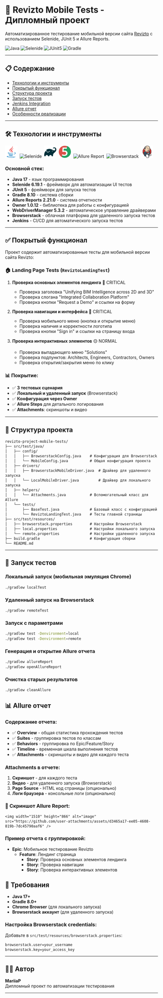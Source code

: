 # 📱 Revizto Mobile Tests - Дипломный проект

Автоматизированное тестирование мобильной версии сайта [Revizto](https://revizto.com) с использованием Selenide, JUnit 5 и Allure Reports.

![Java](https://img.shields.io/badge/Java-17-orange)
![Selenide](https://img.shields.io/badge/Selenide-6.19.1-green)
![JUnit5](https://img.shields.io/badge/JUnit-5.9.3-blue)
![Gradle](https://img.shields.io/badge/Gradle-8.10-yellow)

---

## 📋 Содержание

- [Технологии и инструменты](#-технологии-и-инструменты)
- [Покрытый функционал](#-покрытый-функционал)
- [Структура проекта](#-структура-проекта)
- [Запуск тестов](#-запуск-тестов)
- [Jenkins Integration](#-jenkins-integration)
- [Allure отчет](#-allure-отчет)
- [Особенности реализации](#-особенности-реализации)

---

## 🛠 Технологии и инструменты

<p>
<img src="https://github.com/devicons/devicon/blob/master/icons/java/java-original.svg" title="Java" alt="Java" width="40" height="40"/>&nbsp;
<img src="https://github.com/selenide/selenide-logo/raw/main/logo/selenide-logo-128x128.png" title="Selenide" alt="Selenide" width="40" height="40"/>&nbsp;
<img src="https://github.com/devicons/devicon/blob/master/icons/gradle/gradle-original.svg" title="Gradle" alt="Gradle" width="40" height="40"/>&nbsp;
<img src="https://github.com/devicons/devicon/blob/master/icons/junit/junit-original.svg" title="JUnit5" alt="JUnit5" width="40" height="40"/>&nbsp;
<img src="https://avatars.githubusercontent.com/u/5879127?s=200&v=4" title="Allure Report" alt="Allure Report" width="40" height="40"/>&nbsp;
<img src="https://avatars.githubusercontent.com/u/1119453?s=200&v=4" title="Browserstack" alt="Browserstack" width="40" height="40"/>&nbsp;
<img src="https://github.com/devicons/devicon/blob/master/icons/jenkins/jenkins-original.svg" title="Jenkins" alt="Jenkins" width="40" height="40"/>&nbsp;
</p>

### Основной стек:

- **Java 17** - язык программирования
- **Selenide 6.19.1** - фреймворк для автоматизации UI тестов
- **JUnit 5** - фреймворк для запуска тестов
- **Gradle 8.10** - система сборки
- **Allure Reports 2.21.0** - система отчетности
- **Owner 1.0.12** - библиотека для работы с конфигурацией
- **WebDriverManager 5.3.2** - автоматическое управление драйверами
- **Browserstack** - облачная платформа для удаленного запуска тестов
- **Jenkins** - CI/CD для автоматического запуска тестов

---

## ✅ Покрытый функционал

Проект содержит автоматизированные тесты для мобильной версии сайта Revizto:

### 🏠 Landing Page Tests (`ReviztoLandingTest`)

1. **Проверка основных элементов лендинга** 🔴 CRITICAL
   - Проверка заголовка "Unifying BIM Intelligence across 2D and 3D"
   - Проверка слогана "Integrated Collaboration Platform"
   - Проверка кнопки "Request a Demo" и ссылки на форму

2. **Проверка навигации и интерфейса** 🔴 CRITICAL
   - Проверка мобильного меню (кнопка и открытие меню)
   - Проверка наличия и корректности логотипа
   - Проверка кнопки "Sign in" и ссылки на страницу входа

3. **Проверка интерактивных элементов** 🟡 NORMAL
   - Проверка выпадающего меню "Solutions"
   - Проверка подпунктов: Architects, Engineers, Contractors, Owners
   - Проверка открытия/закрытия меню по клику

### 📊 Покрытие:
- ✅ **3 тестовых сценария**
- ✅ **Локальный и удаленный запуск** (Browserstack)
- ✅ **Конфигурация через Owner**
- ✅ **Allure Steps** для детального логирования
- ✅ **Attachments**: скриншоты и видео

---

## 📁 Структура проекта

```
revizto-project-mobile-tests/
├── src/test/java/
│   ├── config/
│   │   ├── BrowserstackConfig.java    # Конфигурация для Browserstack
│   │   └── MobileConfig.java          # Общая конфигурация проекта
│   ├── drivers/
│   │   ├── BrowserstackMobileDriver.java  # Драйвер для удаленного запуска
│   │   └── LocalMobileDriver.java         # Драйвер для локального запуска
│   ├── helpers/
│   │   └── Attachments.java           # Вспомогательный класс для Allure
│   └── tests/
│       ├── BaseTest.java              # Базовый класс с конфигурацией
│       └── ReviztoLandingTest.java    # Тесты главной страницы
├── src/test/resources/
│   ├── browserstack.properties        # Настройки Browserstack
│   ├── local.properties               # Настройки локального запуска
│   └── remote.properties              # Настройки удаленного запуска
├── build.gradle                       # Конфигурация сборки
└── README.md
```

---

## 🚀 Запуск тестов

### Локальный запуск (мобильная эмуляция Chrome)

```bash
./gradlew localTest
```

### Удаленный запуск на Browserstack

```bash
./gradlew remoteTest
```

### Запуск с параметрами

```bash
./gradlew test -Denvironment=local
./gradlew test -Denvironment=remote
```

### Генерация и открытие Allure отчета

```bash
./gradlew allureReport
./gradlew openAllureReport
```

### Очистка старых результатов

```bash
./gradlew cleanAllure
```

## 📊 Allure отчет

### Содержание отчета:

- ✅ **Overview** - общая статистика прохождения тестов
- ✅ **Suites** - группировка тестов по классам
- ✅ **Behaviors** - группировка по Epic/Feature/Story
- ✅ **Timeline** - временная шкала выполнения тестов
- ✅ **Attachments** - скриншоты и видео для каждого теста

### Attachments в отчете:

1. **Скриншот** - для каждого теста
2. **Видео** - для удаленного запуска (Browserstack)
3. **Page Source** - HTML код страницы (опционально)
4. **Логи браузера** - консольные логи (опционально)

### 📸 Скриншот Allure Report:

```
<img width="1510" height="866" alt="image" src="https://github.com/user-attachments/assets/d3465a17-ee05-4608-819b-7dc45790aaf6" />

```

### Пример отчета с группировкой:

- **Epic**: Мобильное тестирование Revizto
  - **Feature**: Лендинг страница
    - **Story**: Проверка основных элементов лендинга
    - **Story**: Проверка навигации
    - **Story**: Проверка интерактивных элементов


## 📝 Требования

- **Java 17+**
- **Gradle 8.0+**
- **Chrome Browser** (для локального запуска)
- **Browserstack аккаунт** (для удаленного запуска)

### Настройка Browserstack credentials:

Добавьте в `src/test/resources/browserstack.properties`:

```properties
browserstack.user=your_username
browserstack.key=your_access_key
```

---

## 👨‍💻 Автор

**MariiaP**  
Дипломный проект по автоматизации тестирования

---


